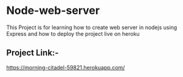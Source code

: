 # Node-web-server
This Project is for learning how to create web server in nodejs using Express and how to deploy the project live on heroku
 
## Project Link:-
https://morning-citadel-59821.herokuapp.com/
